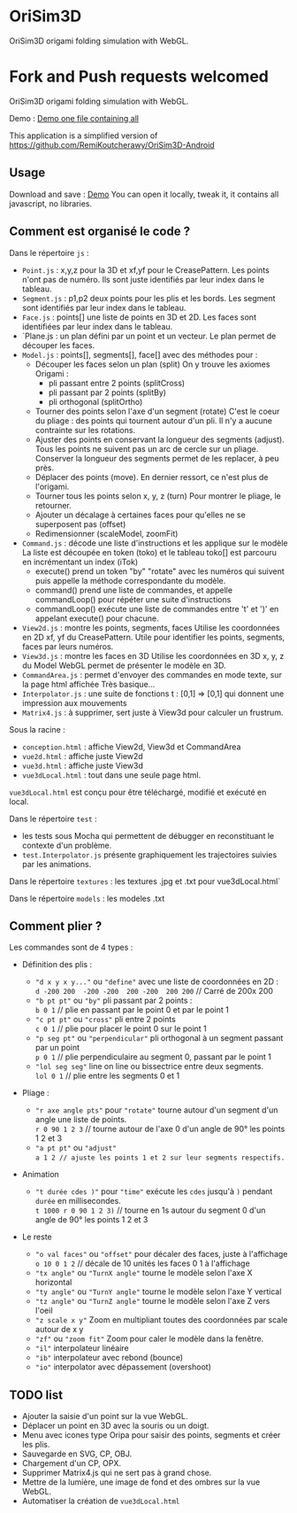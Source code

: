 OriSim3D 
===
OriSim3D origami folding simulation with WebGL.


Fork and Push requests welcomed
===
OriSim3D origami folding simulation with WebGL.

Demo : [Demo one file containing all](https://remikoutcherawy.github.io/vue3dLocal.html) 

This application is a simplified version of
https://github.com/RemiKoutcherawy/OriSim3D-Android

## Usage

Download and save : [Demo](https://remikoutcherawy.github.io/vue3dLocal.html)
You can open it locally, tweak it, it contains all javascript, no libraries.


## Comment est organisé le code ?
Dans le répertoire `js` :
- `Point.js` : x,y,z pour la 3D et xf,yf pour le CreasePattern.
  Les points n'ont pas de numéro. Ils sont juste identifiés par leur index dans le tableau.
- `Segment.js` : p1,p2 deux points pour les plis et les bords.
  Les segment sont identifiés par leur index dans le tableau.
- `Face.js` : points[] une liste de points en 3D et 2D.
  Les faces sont identifiées par leur index dans le tableau.
- `Plane.js : un plan défini par un point et un vecteur.
  Le plan permet de découper les faces.
- `Model.js` : points[], segments[], face[] avec des méthodes pour :
  - Découper les faces selon un plan (split)
    On y trouve les axiomes Origami :
     - pli passant entre 2 points (splitCross)
     - pli passant par 2 points (splitBy)
     - pli orthogonal (splitOrtho)
  - Tourner des points selon l'axe d'un segment (rotate)
    C'est le coeur du pliage : des points qui tournent autour d'un pli.
    Il n'y a aucune contrainte sur les rotations.
  - Ajuster des points en conservant la longueur des segments (adjust).
    Tous les points ne suivent pas un arc de cercle sur un pliage.
    Conserver la longueur des segments permet de les replacer, à peu près.
  - Déplacer des points (move).
    En dernier ressort, ce n'est plus de l'origami.
  - Tourner tous les points selon x, y, z (turn)
    Pour montrer le pliage, le retourner.
  - Ajouter un décalage à certaines faces pour qu'elles ne se superposent pas (offset)
  - Redimensionner (scaleModel, zoomFit)
- `Command.js` : décode une liste d'instructions et les applique sur le modèle
  La liste est découpée en token (toko) et le tableau toko[] est parcouru en incrémentant un index (iTok)
  - execute() prend un token "by" "rotate" avec les numéros qui suivent
   puis appelle la méthode correspondante du modèle.
  - command() prend une liste de commandes, 
   et appelle commandLoop() pour répéter une suite d'instructions
  - commandLoop() exécute une liste de commandes entre 't' et ')'
   en appelant execute() pour chacune.
- `View2d.js` : montre les points, segments, faces
  Utilise les coordonnées en 2D xf, yf du CreasePattern.
  Utile pour identifier les points, segments, faces par leurs numéros.
- `View3d.js` : montre les faces en 3D
  Utilise les coordonnées en 3D x, y, z du Model
  WebGL permet de présenter le modèle en 3D.
- `CommandArea.js` : permet d'envoyer des commandes en mode texte, sur la page html affichée
  Très basique...
- `Interpolator.js` : une suite de fonctions t : [0,1] => [0,1] qui donnent une impression aux mouvements
- `Matrix4.js` : à supprimer, sert juste à View3d pour calculer un frustrum.

Sous la racine : 
 - `conception.html` : affiche View2d, View3d et CommandArea 
 - `vue2d.html` : affiche juste View2d
 - `vue3d.html` : affiche juste View3d
 - `vue3dLocal.html` : tout dans une seule page html.

`vue3dLocal.html` est conçu pour être téléchargé, modifié et exécuté en local.
  
Dans le répertoire `test` :
- les tests sous Mocha qui permettent de débugger en reconstituant le contexte d'un problème.
- `test.Interpolator.js` présente graphiquement les trajectoires suivies par les animations.

Dans le répertoire `textures` : les textures .jpg et .txt pour vue3dLocal.html`

Dans le répertoire `models` : les modeles .txt


## Comment plier ?

Les commandes sont de 4 types :
- Définition des plis :
  - `"d x y x y..."` ou `"define"` avec une liste de coordonnées en 2D :  
  `d -200 200  -200 -200  200 -200  200 200` // Carré de 200x 200
  - `"b pt pt"` ou `"by"` pli passant par 2 points :  
  `b 0 1` // plie en passant par le point 0 et par le point 1
  - `"c pt pt"` ou `"cross"` pli entre 2 points  
  `c 0 1` // plie pour placer le point 0 sur le point 1
  - `"p seg pt"` ou `"perpendicular"` pli orthogonal à un segment passant par un point   
  `p 0 1` // plie perpendiculaire au segment 0, passant par le point 1
  - `"lol seg seg"` line on line ou bissectrice entre deux segments.  
  `lol 0 1` // plie entre les segments 0 et 1

- Pliage : 
  - `"r axe angle pts"` pour `"rotate"` tourne autour d'un segment d'un angle une liste de points.  
  `r 0 90 1 2 3` // tourne autour de l'axe 0 d'un angle de 90° les points 1 2 et 3
  - `"a pt pt"`  ou  `"adjust"`  
  `a 1 2 // ajuste les points 1 et 2 sur leur segments respectifs.`


- Animation
  - `"t durée cdes )"` pour `"time"` exécute les `cdes` jusqu'à `)` pendant `durée` en millisecondes.  
  `t 1000 r 0 90 1 2 3)` // tourne en 1s autour du segment 0 d'un angle de 90° les points 1 2 et 3
- Le reste 
  - `"o val faces"` ou `"offset"` pour décaler des faces, juste à l'affichage
  `o 10 0 1 2` // décale de 10 unités les faces 0 1 à l'affichage
  - `"tx angle"` ou `"TurnX angle"` tourne le modèle selon l'axe X horizontal
  - `"ty angle"` ou `"TurnY angle"` tourne le modèle selon l'axe Y vertical
  - `"tz angle"` ou `"TurnZ angle"` tourne le modèle selon l'axe Z vers l'oeil
  - `"z scale x y"` Zoom en multipliant toutes des coordonnées par scale autour de x y    
  - `"zf"` ou `"zoom fit"` Zoom pour caler le modèle dans la fenêtre.
  - `"il"` interpolateur linéaire 
  - `"ib"` interpolateur avec rebond (bounce)
  - `"io"` interpolator avec dépassement (overshoot)

## TODO list
- Ajouter la saisie d'un point sur la vue WebGL.
- Déplacer un point en 3D avec la souris ou un doigt.
- Menu avec icones type Oripa pour saisir des points, segments et créer les plis.
- Sauvegarde en SVG, CP, OBJ.
- Chargement d'un CP, OPX.
- Supprimer Matrix4.js qui ne sert pas à grand chose.
- Mettre de la lumière, une image de fond et des ombres sur la vue WebGL.
- Automatiser la création de `vue3dLocal.html`

 
